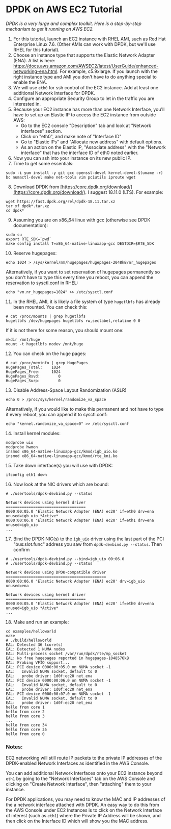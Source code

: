 # DPDK on AWS EC2 Tutorial

*DPDK is a very large and complex toolkit.  Here is a step-by-step mechanism to get it running on AWS EC2.*

1. For this tutorial, launch an EC2 instance with RHEL AMI, such as Red Hat Enterprise Linux 7.6.  (Other AMIs can work with DPDK, but we'll use RHEL for this tutorial).
2. Choose an instance type that supports the Elastic Network Adapter (ENA).  A list is here: <https://docs.aws.amazon.com/AWSEC2/latest/UserGuide/enhanced-networking-ena.html>.  For example, c5.9xlarge. If you launch with the right instance type and AMI you don't have to do anything special to enable the ENA.
3. We will use `eth0` for ssh control of the EC2 instance.  Add at least one additional Network Interface for DPDK.
4. Configure an appropriate Security Group to let in the traffic you are interested in.
5. Because your EC2 instance has more than one Network Interface, you'll have to set up an Elastic IP to access the EC2 instance from outside AWS:  
	* Go to the EC2 console "Description" tab and look at "Network interfaces" section.
	* Click on "eth0", and make note of "Interface ID"
	* Go to "Elastic IPs" and "Allocate new address" with default options.
	* As an action on the Elastic IP, "Associate address" with the "Network interface" that has the interface ID of eth0 noted earlier.
6. Now you can ssh into your instance on its new public IP.
7. Time to get some essentials:
```
sudo -i yum install -y git gcc openssl-devel kernel-devel-$(uname -r) bc numactl-devel make net-tools vim pciutils iproute wget
```
8. Download DPDK from [https://core.dpdk.org/download/](https://core.dpdk.org/download/).  I suggest 18.11.0 (LTS). For example:
```
wget https://fast.dpdk.org/rel/dpdk-18.11.tar.xz
tar xf dpdk*.tar.xz
cd dpdk*
```		
9. Assuming you are on x86_64 linux with gcc (otherwise see DPDK documentation):
```
sudo su
export RTE_SDK=`pwd`
make config install T=x86_64-native-linuxapp-gcc DESTDIR=$RTE_SDK
```		
10. Reserve hugepages:
```
echo 1024 > /sys/kernel/mm/hugepages/hugepages-2048kB/nr_hugepages
```

Alternatively, if you want to set reservation of hugepages permanently so you don't have to type this every time you reboot, you can append the reservation to sysctl.conf in RHEL:
```
echo "vm.nr_hugepages=1024" >> /etc/sysctl.conf
```

11. In the RHEL AMI, it is likely a file system of
type `hugetlbfs` has already been mounted.  You can check this:
```
# cat /proc/mounts | grep hugetlbfs
hugetlbfs /dev/hugepages hugetlbfs rw,seclabel,relatime 0 0
```
If it is not there for some reason, you should mount one:
```
mkdir /mnt/huge
mount -t hugetlbfs nodev /mnt/huge
```  
12. You can check on the huge pages:
```
# cat /proc/meminfo | grep HugePages_
HugePages_Total:    1024
HugePages_Free:     1024
HugePages_Rsvd:        0
HugePages_Surp:        0
```	
13. Disable Address-Space Layout Randomization (ASLR)
```
echo 0 > /proc/sys/kernel/randomize_va_space
```	
Alternatively, if you would like to make this permanent and not have to type it every reboot, you can append it to sysctl.conf:
```
echo "kernel.randomize_va_space=0" >> /etc/sysctl.conf
```

14.  Install kernel modules:
```
modprobe uio
modprobe hwmon
insmod x86_64-native-linuxapp-gcc/kmod/igb_uio.ko
insmod x86_64-native-linuxapp-gcc/kmod/rte_kni.ko  	
```
15. Take down interface(s) you will use with DPDK:
```
ifconfig eth1 down
```		
16. Now look at the NIC drivers which are bound:
```
# ./usertools/dpdk-devbind.py --status

Network devices using kernel driver
===================================
0000:00:05.0 'Elastic Network Adapter (ENA) ec20' if=eth0 drv=ena unused=igb_uio *Active*
0000:00:06.0 'Elastic Network Adapter (ENA) ec20' if=eth1 drv=ena unused=igb_uio 
...
```		
17. Bind the DPDK NIC(s) to the `igb_uio` driver using the last part of the PCI "bus:slot.func" address you saw from `dpdk-devbind.py --status`.  Then confirm
```
# ./usertools/dpdk-devbind.py --bind=igb_uio 00:06.0
# ./usertools/dpdk-devbind.py --status

Network devices using DPDK-compatible driver
============================================
0000:00:06.0 'Elastic Network Adapter (ENA) ec20' drv=igb_uio unused=ena

Network devices using kernel driver
===================================
0000:00:05.0 'Elastic Network Adapter (ENA) ec20' if=eth0 drv=ena unused=igb_uio *Active* 
...
```
18. Make and run an example:
```shell
cd examples/helloworld
make
# ./build/helloworld 
EAL: Detected 36 lcore(s)
EAL: Detected 1 NUMA nodes
EAL: Multi-process socket /var/run/dpdk/rte/mp_socket
EAL: No free hugepages reported in hugepages-1048576kB
EAL: Probing VFIO support...
EAL: PCI device 0000:00:05.0 on NUMA socket -1
EAL:   Invalid NUMA socket, default to 0
EAL:   probe driver: 1d0f:ec20 net_ena
EAL: PCI device 0000:00:06.0 on NUMA socket -1
EAL:   Invalid NUMA socket, default to 0
EAL:   probe driver: 1d0f:ec20 net_ena
EAL: PCI device 0000:00:07.0 on NUMA socket -1
EAL:   Invalid NUMA socket, default to 0
EAL:   probe driver: 1d0f:ec20 net_ena
hello from core 1
hello from core 2
hello from core 3
...
hello from core 34
hello from core 35
hello from core 0
```

### Notes:
EC2 networking will still route IP packets to the private IP addresses of the DPDK-enabled Network Interfaces as identified in the AWS Console.

You can add additional Network Interfaces onto your EC2 instance beyond `eth1` by going to the "Network Interfaces" tab on the AWS Console and clicking on "Create Network Interface", then "attaching" them to your instance.

For DPDK applications, you may need to know the MAC and IP addresses of the a network interface attached with DPDK.  An easy way to do this from the AWS Console under EC2 Instances is to click on the Network Interface of interest (such as `eth1`) where the Private IP Address will be shown, and then click on the Interface ID which will show you the MAC address. 
